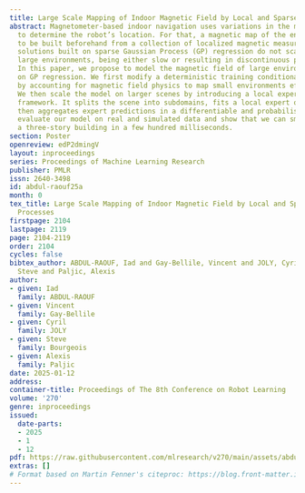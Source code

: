 ```yaml
---
title: Large Scale Mapping of Indoor Magnetic Field by Local and Sparse Gaussian Processes
abstract: Magnetometer-based indoor navigation uses variations in the magnetic field
  to determine the robot’s location. For that, a magnetic map of the environment has
  to be built beforehand from a collection of localized magnetic measurements. Existing
  solutions built on sparse Gaussian Process (GP) regression do not scale well to
  large environments, being either slow or resulting in discontinuous prediction.
  In this paper, we propose to model the magnetic field of large environments based
  on GP regression. We first modify a deterministic training conditional sparse GP
  by accounting for magnetic field physics to map small environments efficiently.
  We then scale the model on larger scenes by introducing a local expert aggregation
  framework. It splits the scene into subdomains, fits a local expert on each, and
  then aggregates expert predictions in a differentiable and probabilistic way. We
  evaluate our model on real and simulated data and show that we can smoothly map
  a three-story building in a few hundred milliseconds.
section: Poster
openreview: edP2dmingV
layout: inproceedings
series: Proceedings of Machine Learning Research
publisher: PMLR
issn: 2640-3498
id: abdul-raouf25a
month: 0
tex_title: Large Scale Mapping of Indoor Magnetic Field by Local and Sparse Gaussian
  Processes
firstpage: 2104
lastpage: 2119
page: 2104-2119
order: 2104
cycles: false
bibtex_author: ABDUL-RAOUF, Iad and Gay-Bellile, Vincent and JOLY, Cyril and Bourgeois,
  Steve and Paljic, Alexis
author:
- given: Iad
  family: ABDUL-RAOUF
- given: Vincent
  family: Gay-Bellile
- given: Cyril
  family: JOLY
- given: Steve
  family: Bourgeois
- given: Alexis
  family: Paljic
date: 2025-01-12
address:
container-title: Proceedings of The 8th Conference on Robot Learning
volume: '270'
genre: inproceedings
issued:
  date-parts:
  - 2025
  - 1
  - 12
pdf: https://raw.githubusercontent.com/mlresearch/v270/main/assets/abdul-raouf25a/abdul-raouf25a.pdf
extras: []
# Format based on Martin Fenner's citeproc: https://blog.front-matter.io/posts/citeproc-yaml-for-bibliographies/
---
```

